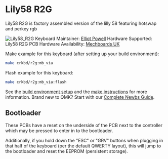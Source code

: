 # Lily58 R2G

Lily58 R2G is factory assembled version of the lilly 58 featuring hotswap and perkey rgb

![Lily58_R2G](https://i.imgur.com/4vPkIQ5.png)
Keyboard Maintainer: [Elliot Powell](https://github.com/e11i0t23)
Hardware Supported: Lily58 R2G PCB
Hardware Availability: [Mechboards UK](https://mechboards.co.uk/products/lily58-r2g-ready2go-kit)

Make example for this keyboard (after setting up your build environment):
```sh
make crkbd/r2g:mb_via
```

Flash example for this keyboard:  
```sh
make crkbd/r2g:mb_via:flash
```

See the [build environment setup](https://docs.qmk.fm/#/getting_started_build_tools) and the [make instructions](https://docs.qmk.fm/#/getting_started_make_guide) for more information. Brand new to QMK? Start with our [Complete Newbs Guide](https://docs.qmk.fm/#/newbs).

## Bootloader

These PCBs have a reset on the underside of the PCB next to the controller which may be pressed to enter in to the bootloader.

Additionally, if you hold down the "ESC" or "GRV" buttons when plugging in that half of the keyboard (per the default QWERTY layout), this will jump to the bootloader and reset the EEPROM (persistent storage).  

